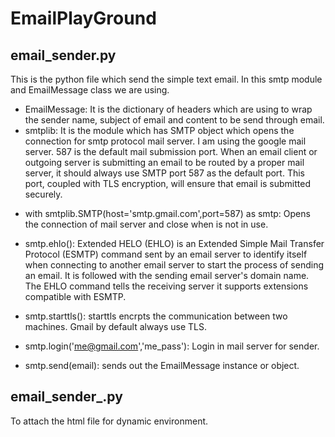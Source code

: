 # EmailPlayGround

## email_sender.py

This is the python file which send the simple text email. In this smtp module and EmailMessage class we are using.

* EmailMessage: It is the dictionary of headers which are using to wrap the sender name, subject of email and content to be send through email. 
* smtplib: It is the module which has SMTP object which opens the connection for smtp protocol mail server. I am using the google mail server. 587  is the default mail submission port. When an email client or outgoing server is submitting an email to be routed by a proper mail server, it should always use SMTP port 587 as the default port.
This port, coupled with TLS encryption, will ensure that email is submitted securely.

- with smtplib.SMTP(host='smtp.gmail.com',port=587) as smtp: Opens the connection of mail server and close when is not in use.

- smtp.ehlo(): Extended HELO (EHLO) is an Extended Simple Mail Transfer Protocol (ESMTP) command sent by an email server to identify itself when connecting to another email server to start the process of sending an email. It is followed with the sending email server's domain name. The EHLO command tells the receiving server it supports extensions compatible with ESMTP.

- smtp.starttls(): starttls encrpts the communication between two machines. Gmail by default always use TLS.

- smtp.login('me@gmail.com','me_pass'): Login in mail server for sender.
- smtp.send(email): sends out the EmailMessage instance or object.

## email_sender_.py
To attach the html file for dynamic environment.

